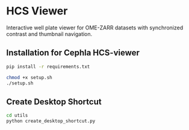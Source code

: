 # HCS Viewer

Interactive well plate viewer for OME-ZARR datasets with synchronized contrast and thumbnail navigation.

## Installation for Cephla HCS-viewer

```bash
pip install -r requirements.txt
```

```bash
chmod +x setup.sh
./setup.sh
```

## Create Desktop Shortcut

```bash
cd utils
python create_desktop_shortcut.py
``` 